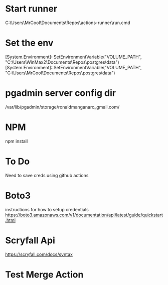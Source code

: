 
# Start runner
C:\Users\MrCool\Documents\Repos\actions-runner\run.cmd

# Set the env
[System.Environment]::SetEnvironmentVariable("VOLUME_PATH", "C:\Users\WinMax2\Documents\Repos\postgres\data")
[System.Environment]::SetEnvironmentVariable("VOLUME_PATH", "C:\Users\MrCool\Documents\Repos\postgres\data")

# pgadmin server config dir
/var/lib/pgadmin/storage/ronaldmanganaro_gmail.com/

# NPM
npm install

# To Do
Need to save creds using github actions

# Boto3
instructions for how to setup credentials
https://boto3.amazonaws.com/v1/documentation/api/latest/guide/quickstart.html

# Scryfall Api
https://scryfall.com/docs/syntax

# Test Merge Action